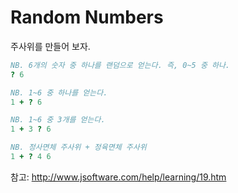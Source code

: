 # Random Numbers

주사위를 만들어 보자.

```j
NB. 6개의 숫자 중 하나를 랜덤으로 얻는다. 즉, 0~5 중 하나.
? 6

NB. 1~6 중 하나를 얻는다.
1 + ? 6

NB. 1~6 중 3개를 얻는다.
1 + 3 ? 6

NB. 정사면체 주사위 + 정육면체 주사위
1 + ? 4 6
```

참고: http://www.jsoftware.com/help/learning/19.htm
